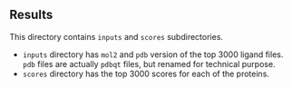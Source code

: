 ## Results

This directory contains `inputs` and `scores` subdirectories.
* `inputs` directory has `mol2` and `pdb` version of the top 3000 ligand files. `pdb` files are actually `pdbqt` files, but renamed for technical purpose.
* `scores` directory has the top 3000 scores for each of the proteins.

